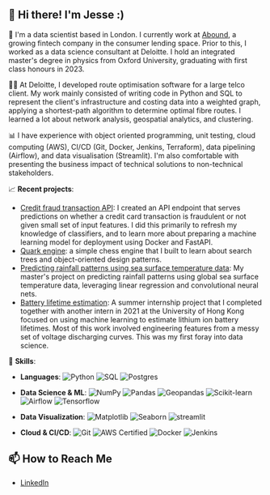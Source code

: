 ## 👋 Hi there! I'm Jesse :)

💼 I'm a data scientist based in London. I currently work at [Abound](https://www.getabound.com/about-us), a growing fintech company in the consumer lending space. Prior to this, I worked as a data science consultant at Deloitte. I hold an integrated master's degree in physics from Oxford University, graduating with first class honours in 2023.

👨‍💻 At Deloitte, I developed route optimisation software for a large telco client. My work mainly consisted of writing code in Python and SQL to represent the client's infrastructure and costing data into a weighted graph, applying a shortest-path algorithm to determine optimal fibre routes. I learned a lot about network analysis, geospatial analytics, and clustering.

📊 I have experience with object oriented programming, unit testing, cloud computing (AWS), CI/CD (Git, Docker, Jenkins, Terraform), data pipelining (Airflow), and data visualisation (Streamlit). I'm also comfortable with presenting the business impact of technical solutions to non-technical stakeholders. 

📈 **Recent projects**:

- [Credit fraud transaction API](https://github.com/madtheorist/credit-fraud-api): I created an API endpoint that serves predictions on whether a credit card transaction is fraudulent or not given small set of input features. I did this primarily to refresh my knowledge of classifiers, and to learn more about preparing a machine learning model for deployment using Docker and FastAPI.
- [Quark engine](https://github.com/madtheorist/quark): a simple chess engine that I built to learn about search trees and object-oriented design patterns.
- [Predicting rainfall patterns using sea surface temperature data](https://github.com/madtheorist/mphys): My master's project on predicting rainfall patterns using global sea surface temperature data, leveraging linear regression and convolutional neural nets.
- [Battery lifetime estimation](https://github.com/natskiu/Nasa-Battery): A summer internship project that I completed together with another intern in 2021 at the University of Hong Kong focused on using machine learning to estimate lithium ion battery lifetimes. Most of this work involved engineering features from a messy set of voltage discharging curves.  This was my first foray into data science.

🔧 **Skills**:

- **Languages**: 
  ![Python](https://img.shields.io/badge/Python-3776AB?style=flat&logo=python&logoColor=white) 
  ![SQL](https://img.shields.io/badge/SQL-4479A1?style=flat&logo=sqlite&logoColor=white)
  ![Postgres](https://img.shields.io/badge/postgresql-4169e1?style=flat&logo=postgresql&logoColor=white)

- **Data Science & ML**:
  ![NumPy](https://img.shields.io/badge/NumPy-013243?style=flat&logo=numpy&logoColor=white)
  ![Pandas](https://img.shields.io/badge/Pandas-150458?style=flat&logo=pandas&logoColor=white)
  ![Geopandas](https://img.shields.io/static/v1?style=flat&message=GeoPandas&color=139C5A&logo=GeoPandas&logoColor=FFFFFF&label=)
  ![Scikit-learn](https://img.shields.io/badge/Scikit--learn-F7931E?style=flat&logo=scikit-learn&logoColor=white)
  ![Airflow](https://img.shields.io/badge/Apache%20Airflow-017CEE?style=flat&logo=Apache%20Airflow&logoColor=white)
  ![Tensorflow](https://img.shields.io/badge/TensorFlow-FF3F06?style=flat&logo=tensorflow&logoColor=white)

- **Data Visualization**: 
  ![Matplotlib](https://img.shields.io/badge/Matplotlib-003B57?style=flat&logo=matplotlib&logoColor=white)
  ![Seaborn](https://img.shields.io/badge/Seaborn-9B4B97?style=flat&logo=seaborn&logoColor=white)
  ![streamlit](https://img.shields.io/badge/-Streamlit-FF4B4B?style=flat&logo=streamlit&logoColor=white)

- **Cloud & CI/CD**:
  ![Git](https://img.shields.io/badge/Git-%23F05033.svg?style=flat&logo=git&logoColor=white)
  ![AWS Certified](https://img.shields.io/badge/AWS%20Certified-Cloud%20Practitioner-%23FF9900?style=flat&logo=amazonaws&logoColor=white)
  ![Docker](https://img.shields.io/badge/Docker-2496ED?style=flat&logo=docker&logoColor=white)
  ![Jenkins](https://img.shields.io/badge/Jenkins-D24939?style=flat&logo=Jenkins&logoColor=white)



## 📫 **How to Reach Me**
- [LinkedIn](https://www.linkedin.com/in/jesse-xijia-wang)
